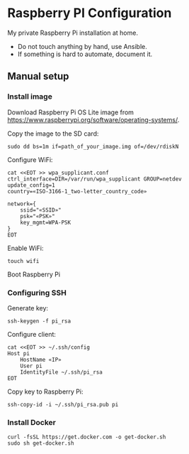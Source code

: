# Raspberry PI Configuration

My private Raspberry Pi installation at home. 

* Do not touch anything by hand, use Ansible.
* If something is hard to automate, document it.

## Manual setup

### Install image

Download Raspberry Pi OS Lite image from https://www.raspberrypi.org/software/operating-systems/.

Copy the image to the SD card:

```
sudo dd bs=1m if=path_of_your_image.img of=/dev/rdiskN
```

Configure WiFi:

```
cat <<EOT >> wpa_supplicant.conf
ctrl_interface=DIR=/var/run/wpa_supplicant GROUP=netdev
update_config=1
country=«ISO-3166-1_two-letter_country_code»

network={
    ssid="«SSID»"
    psk="«PSK»"
    key_mgmt=WPA-PSK
}
EOT
```

Enable WiFi:

```
touch wifi
```

Boot Raspberry Pi

### Configuring SSH

Generate key:

```
ssh-keygen -f pi_rsa
```

Configure client:

```
cat <<EOT >> ~/.ssh/config
Host pi
	HostName «IP»
	User pi
	IdentityFile ~/.ssh/pi_rsa
EOT
```

Copy key to Raspberry Pi:

```
ssh-copy-id -i ~/.ssh/pi_rsa.pub pi
```

### Install Docker

```
curl -fsSL https://get.docker.com -o get-docker.sh
sudo sh get-docker.sh
```
